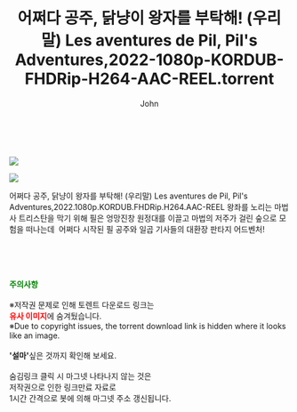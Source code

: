 ﻿---
layout: post
title:  "    어쩌다 공주, 닭냥이 왕자를 부탁해! (우리말) Les aventures de Pil, Pil's Adventures,2022-1080p-KORDUB-FHDRip-H264-AAC-REEL.torrent"
author: John
categories: [ 애니/만화 ]
tags: [  ]
image: https://torrentrj55.com/uploadfile/full/b6c59a426900660a9538b736e86245033eb0548d.jpg"/></p><p><img src="https://torrentrj55.com/uploadfile/full/fad1530b83fd8b753b31e19506493a8c04ce8310.jpg 
description: "    어쩌다 공주, 닭냥이 왕자를 부탁해! (우리말) Les aventures de Pil, Pil's Adventures,2022-1080p-KORDUB-FHDRip-H264-AAC-REEL torrent 정보 공유"
toc: true
toc_sticky: true
---

<br>
<p><img src="https://torrentrj55.com/uploadfile/full/b6c59a426900660a9538b736e86245033eb0548d.jpg"/></p><p><img src="https://torrentrj55.com/uploadfile/full/fad1530b83fd8b753b31e19506493a8c04ce8310.jpg"/></p>
 어쩌다 공주, 닭냥이 왕자를 부탁해! (우리말) Les aventures de Pil, Pil's Adventures,2022.1080p.KORDUB.FHDRip.H264.AAC-REEL 왕좌를 노리는 마법사 트리스탄을 막기 위해 필은 엉망진창 원정대를 이끌고 마법의 저주가 걸린 숲으로 모험을 떠나는데  어쩌다 시작된 필 공주와 일곱 기사들의 대환장 판타지 어드벤처! 
    
<br><br><br>
<p data-ke-size="size16"><b><span style="color: green;">주의사항</span></b><br /><br />※저작권 문제로 인해 토렌트 다운로드 링크는<br /><b><span style="color: red;">유사 이미지</span></b>에 숨겨뒀습니다.<br />※Due to copyright issues, the torrent download link is hidden where it looks like an image.<br /><br /><b>'설마'</b>싶은 것까지 확인해 보세요.<br /><br />숨김링크 클릭 시 마그넷 나타나지 않는 것은<br />저작권으로 인한 링크만료 자료로<br />1시간 간격으로 봇에 의해 마그넷 주소 갱신됩니다.</p>
